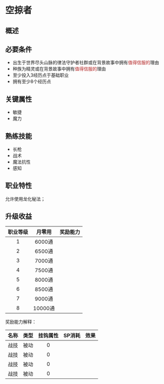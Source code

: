 # 空掠者

## 概述



## 必要条件

* 出生于世界尽头山脉的律法守护者社群或在背景故事中拥有<font color="#B22222">值得信服的</font>理由
* 种族为精灵或在背景故事中拥有<font color="#B22222">值得信服的</font>理由
* 至少投入3经历点于基础职业
* 拥有至少8个经历点

## 关键属性

* 敏捷
* 魔力

## 熟练技能

* 长枪
* 战术
* 魔法抗性
* 感知
  
## 职业特性

允许使用龙化秘法；

## 升级收益

职业等级|月零用|奖励能力
:--:|:--:|:--:
1|6000通|
2|6500通|
3|7000通|
4|7500通|
5|8000通|
6|8500通|
7|9000通|
8|10000通|

奖励能力解释：

名称|类型|挂钩属性|SP消耗|效果
:--:|:--:|:--:|:--:|:--:
|战技|被动|0|
|战技|被动|0|
|战技|被动|0|
|战技|被动|0|